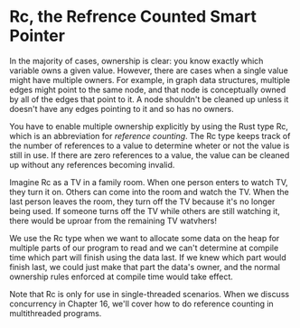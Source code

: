 # Rc<T>, the Refrence Counted Smart Pointer

In the majority of cases, ownership is clear: you know exactly which variable owns a given value.
However, there are cases when a single value might have multiple owners. For example, in graph
data structures, multiple edges might point to the same node, and that node is conceptually owned
by all of the edges that point to it. A node shouldn't be cleaned up unless it doesn't have any edges
pointing to it and so has no owners.

You have to enable multiple ownership explicitly by using the Rust type Rc<T>, which is an
abbreviation for *reference counting*. The Rc<T> type keeps track of the number of references to a
value to determine wheter or not the value is still in use. If there are zero references to a value, the
value can be cleaned up without any references becoming invalid.

Imagine Rc<T> as a TV in a family room. When one person enters to watch TV, they turn it on.
Others can come into the room and watch the TV. When the last person leaves the room, they turn
off the TV because it's no longer being used. If someone turns off the TV while others are still
watching it, there would be uproar from the remaining TV watvhers!

We use the Rc<T> type when we want to allocate some data on the heap for multiple parts of our
program to read and we can't determine at compile time which part will finish using the data last. If
we knew which part would finish last, we could just make that part the data's owner, and the normal
ownership rules enforced at compile time would take effect.

Note that Rc<T> is only for use in single-threaded scenarios. When we discuss concurrency in
Chapter 16, we'll cover how to do reference counting in multithreaded programs.

